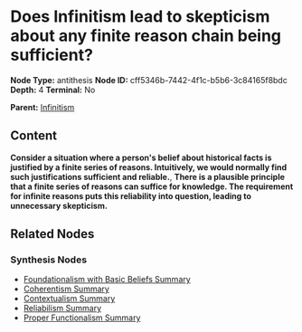 # Does Infinitism lead to skepticism about any finite reason chain being sufficient?

**Node Type:** antithesis
**Node ID:** cff5346b-7442-4f1c-b5b6-3c84165f8bdc
**Depth:** 4
**Terminal:** No

**Parent:** [Infinitism](infinitism-synthesis-aa0466fe-090d-47e3-bc93-625f9f1b8de9.md)

## Content

**Consider a situation where a person's belief about historical facts is justified by a finite series of reasons. Intuitively, we would normally find such justifications sufficient and reliable.**, **There is a plausible principle that a finite series of reasons can suffice for knowledge. The requirement for infinite reasons puts this reliability into question, leading to unnecessary skepticism.**

## Related Nodes

### Synthesis Nodes

- [Foundationalism with Basic Beliefs Summary](foundationalism-with-basic-beliefs-summary-synthesis-c472485a-0b1a-4b87-ab58-753787175bb0.md)
- [Coherentism Summary](coherentism-summary-synthesis-c6036c6c-9160-45ba-94b6-9ce3327b4f5f.md)
- [Contextualism Summary](contextualism-summary-synthesis-d256ef3e-ddcc-4e77-8e4b-03562b58b563.md)
- [Reliabilism Summary](reliabilism-summary-synthesis-4a99df7a-823b-4a9b-9151-04e3c8462261.md)
- [Proper Functionalism Summary](proper-functionalism-summary-synthesis-df7af17c-453b-4a95-acfc-9c0ec644c02c.md)
